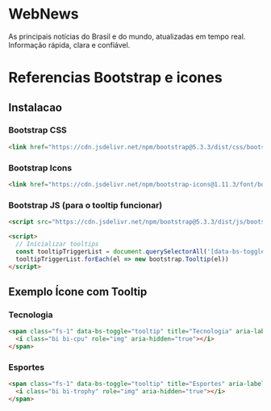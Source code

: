 # WebNews
As principais notícias do Brasil e do mundo, atualizadas em tempo real. Informação rápida, clara e confiável.

# Referencias Bootstrap e icones

## Instalacao

### Bootstrap CSS
```html
<link href="https://cdn.jsdelivr.net/npm/bootstrap@5.3.3/dist/css/bootstrap.min.css" rel="stylesheet">
```

### Bootstrap Icons
```html
<link href="https://cdn.jsdelivr.net/npm/bootstrap-icons@1.11.3/font/bootstrap-icons.css" rel="stylesheet">
```

### Bootstrap JS (para o tooltip funcionar)
```html
<script src="https://cdn.jsdelivr.net/npm/bootstrap@5.3.3/dist/js/bootstrap.bundle.min.js"></script>

<script>
  // Inicializar tooltips
  const tooltipTriggerList = document.querySelectorAll('[data-bs-toggle="tooltip"]')
  tooltipTriggerList.forEach(el => new bootstrap.Tooltip(el))
</script>
```

## Exemplo Ícone com Tooltip

### Tecnologia
```html
<span class="fs-1" data-bs-toggle="tooltip" title="Tecnologia" aria-label="Ícone de Tecnologia">
  <i class="bi bi-cpu" role="img" aria-hidden="true"></i>
</span>
```

### Esportes
```html
<span class="fs-1" data-bs-toggle="tooltip" title="Esportes" aria-label="Ícone de Esportes">
  <i class="bi bi-trophy" role="img" aria-hidden="true"></i>
</span>
```